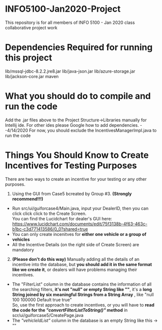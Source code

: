 # INFO5100-Jan2020-Project

This repository is for all members of INFO 5100 - Jan 2020 class collaborative project work

# Dependencies Required for running this project
lib/mssql-jdbc-8.2.2.jre8.jar
lib/java-json.jar
lib/azure-storage.jar
lib/jackson-core.jar
maven


# What you should do to compile and run the code
Add the .jar files above to the Project Structure->Libraries manually for Intellij ide. For other ides please Google how to add dependencies.
--4/14/2020
For now, you should exclude the IncentivesManagerImpl.java to run the code


# Things You Should Know to Create Incentives for Testing Purposes
There are two ways to create an incentive for your testing or any other purposes.
1. Using the GUI from Case5 bcreated by Group #3. **(Strongly recommend!!!)**
  * Run src/ui/guiforcase4/Main.java, input your DealerID, then you can click click click to the Create Screen.   
You can find the Lucidchart for dealer's GUI here:   
https://www.lucidchart.com/documents/edit/75f3138b-4f63-463c-b1bc-c3d771413586/0_0?shared=true
  * You can only create incenitves for **either one vehicle or a group of vehicles**
  * All the Incentive Details (on the right side of Create Screen) are mandatory
  
2. **(Please don't do this way)** Manually adding all the details of an incentive into the database, but **you should add it in the same format like we create it**, or dealers will have problems managing their incentives.
  * The "FilterList" column in the database contains the information of all the searching filters, **it's not "null" or empty String like ""**, it's a **long String joined by six meaningful Strings from a String Array** , like "null 100 100000 Default true true"  
So, use the first approach to create incentives, or you will have to **read the code for the *"convertFilterListToString()"* method** in scr/ui/guiforcase5/CreatePage.java 
  * The *"vehicleIdList"* column in the database is an empty String like this -> ""

